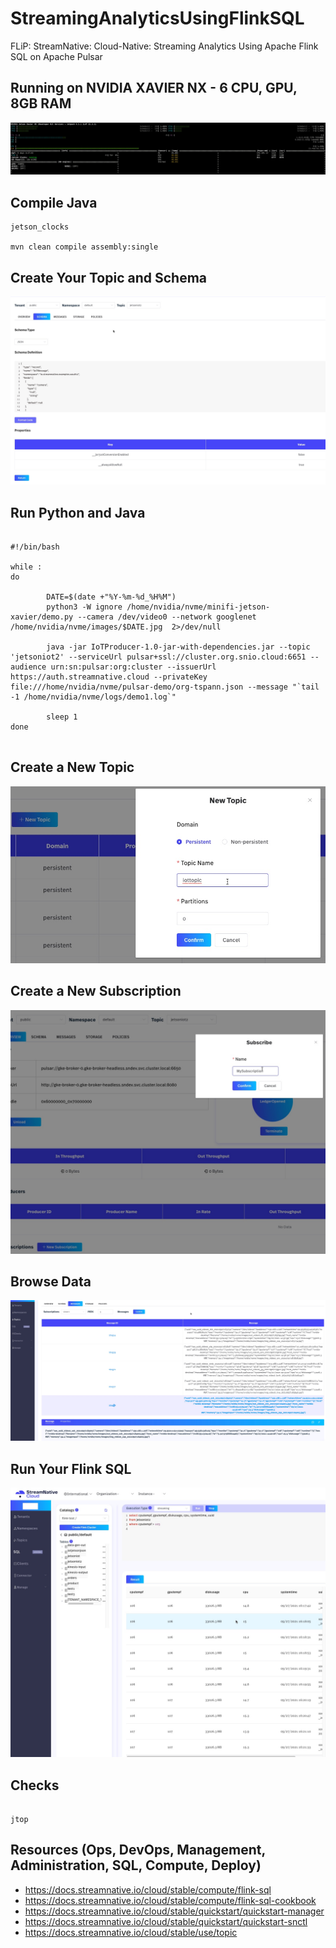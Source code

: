 # StreamingAnalyticsUsingFlinkSQL

FLiP:   StreamNative:   Cloud-Native:   Streaming Analytics Using Apache Flink SQL on Apache Pulsar

## Running on NVIDIA XAVIER NX - 6 CPU, GPU, 8GB RAM

![Xavier](https://github.com/tspannhw/StreamingAnalyticsUsingFlinkSQL/raw/main/images/xavierjtop.jpg)


## Compile Java


```
jetson_clocks

mvn clean compile assembly:single

```

## Create Your Topic and Schema

![StreamNative Cloud Schema](https://github.com/tspannhw/StreamingAnalyticsUsingFlinkSQL/raw/main/images/iotschema.jpg)


## Run Python and Java

```

#!/bin/bash

while :
do

        DATE=$(date +"%Y-%m-%d_%H%M")
        python3 -W ignore /home/nvidia/nvme/minifi-jetson-xavier/demo.py --camera /dev/video0 --network googlenet /home/nvidia/nvme/images/$DATE.jpg  2>/dev/null

        java -jar IoTProducer-1.0-jar-with-dependencies.jar --topic 'jetsoniot2' --serviceUrl pulsar+ssl://cluster.org.snio.cloud:6651 --audience urn:sn:pulsar:org:cluster --issuerUrl https://auth.streamnative.cloud --privateKey file:///home/nvidia/nvme/pulsar-demo/org-tspann.json --message "`tail -1 /home/nvidia/nvme/logs/demo1.log`"

        sleep 1
done


```
## Create a New Topic

![StreamNative Cloud Create New Topic](https://github.com/tspannhw/StreamingAnalyticsUsingFlinkSQL/raw/main/images/createNewTopic.jpg)

## Create a New Subscription

![StreamNative Cloud Create New Subscription](https://github.com/tspannhw/StreamingAnalyticsUsingFlinkSQL/raw/main/images/createNewSub.jpg)

## Browse Data

![StreamNative Cloud Consumer](https://github.com/tspannhw/StreamingAnalyticsUsingFlinkSQL/raw/main/images/browsingdata.jpg)


## Run Your Flink SQL

![StreamNative Cloud Flink SQL](https://github.com/tspannhw/StreamingAnalyticsUsingFlinkSQL/raw/main/images/streamnativecloud_flinksql2.jpg)

## Checks

```

jtop

```


## Resources (Ops, DevOps, Management, Administration, SQL, Compute, Deploy)

* https://docs.streamnative.io/cloud/stable/compute/flink-sql
* https://docs.streamnative.io/cloud/stable/compute/flink-sql-cookbook
* https://docs.streamnative.io/cloud/stable/quickstart/quickstart-manager
* https://docs.streamnative.io/cloud/stable/quickstart/quickstart-snctl
* https://docs.streamnative.io/cloud/stable/use/topic
